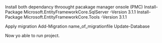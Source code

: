 Install both dependancy throought pacakage manager onsole (PMC) 
  Install-Package Microsoft.EntityFrameworkCore.SqlServer -Version 3.1.1
  Install-Package Microsoft.EntityFrameworkCore.Tools -Version 3.1.1

Apply migration
  Add-Migration name_of_migrationfile
  Update-Database


Now yo able to run project.
